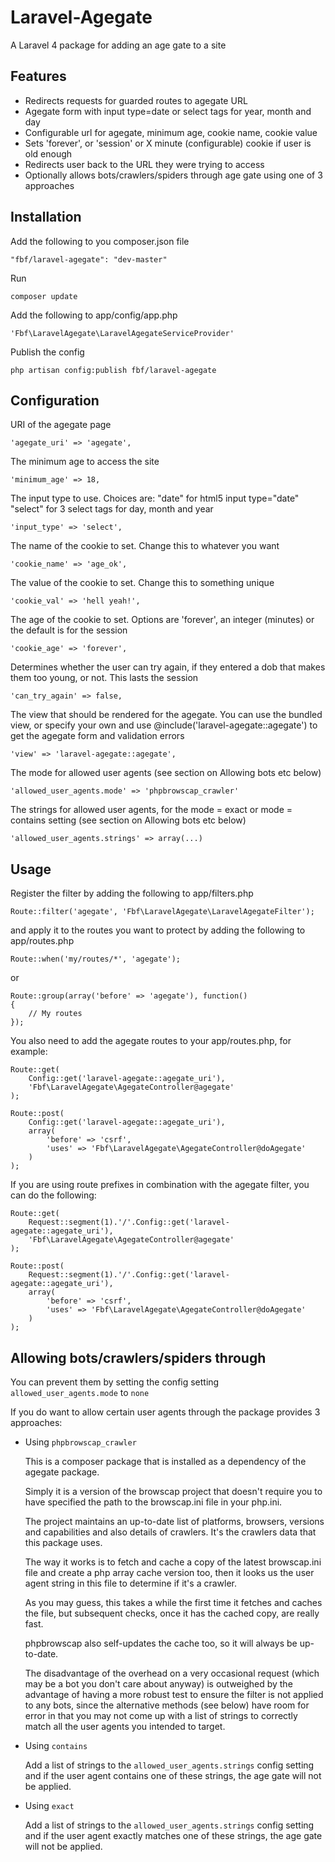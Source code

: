 Laravel-Agegate
===============

A Laravel 4 package for adding an age gate to a site

## Features

* Redirects requests for guarded routes to agegate URL
* Agegate form with input type=date or select tags for year, month and day
* Configurable url for agegate, minimum age, cookie name, cookie value
* Sets 'forever', or 'session' or X minute (configurable) cookie if user is old enough
* Redirects user back to the URL they were trying to access
* Optionally allows bots/crawlers/spiders through age gate using one of 3 approaches

## Installation

Add the following to you composer.json file

    "fbf/laravel-agegate": "dev-master"

Run

    composer update

Add the following to app/config/app.php

    'Fbf\LaravelAgegate\LaravelAgegateServiceProvider'

Publish the config

    php artisan config:publish fbf/laravel-agegate

## Configuration

URI of the agegate page

	'agegate_uri' => 'agegate',

The minimum age to access the site

	'minimum_age' => 18,

The input type to use. Choices are:
"date" for html5 input type="date"
"select" for 3 select tags for day, month and year

	'input_type' => 'select',

The name of the cookie to set. Change this to whatever you want

	'cookie_name' => 'age_ok',

The value of the cookie to set. Change this to something unique

	'cookie_val' => 'hell yeah!',

The age of the cookie to set. Options are 'forever', an integer (minutes) or the default is for the session

	'cookie_age' => 'forever',

Determines whether the user can try again, if they entered a dob that makes them too young, or not. This lasts the session

	'can_try_again' => false,

The view that should be rendered for the agegate. You can use the bundled view, or specify your own and use @include('laravel-agegate::agegate') to get the agegate form and validation errors

	'view' => 'laravel-agegate::agegate',

The mode for allowed user agents (see section on Allowing bots etc below)

	'allowed_user_agents.mode' => 'phpbrowscap_crawler'

The strings for allowed user agents, for the mode = exact or mode = contains setting (see section on Allowing bots etc below)

	'allowed_user_agents.strings' => array(...)

## Usage

Register the filter by adding the following to app/filters.php

    Route::filter('agegate', 'Fbf\LaravelAgegate\LaravelAgegateFilter');

and apply it to the routes you want to protect by adding the following to app/routes.php

    Route::when('my/routes/*', 'agegate');

or

	Route::group(array('before' => 'agegate'), function()
	{
		// My routes
	});

You also need to add the agegate routes to your app/routes.php, for example:

    Route::get(
    	Config::get('laravel-agegate::agegate_uri'),
    	'Fbf\LaravelAgegate\AgegateController@agegate'
	);

	Route::post(
		Config::get('laravel-agegate::agegate_uri'),
		array(
			'before' => 'csrf',
			'uses' => 'Fbf\LaravelAgegate\AgegateController@doAgegate'
		)
	);

If you are using route prefixes in combination with the agegate filter, you can do the following:

	Route::get(
	    Request::segment(1).'/'.Config::get('laravel-agegate::agegate_uri'),
	    'Fbf\LaravelAgegate\AgegateController@agegate'
	);

	Route::post(
	    Request::segment(1).'/'.Config::get('laravel-agegate::agegate_uri'),
	    array(
	        'before' => 'csrf',
	        'uses' => 'Fbf\LaravelAgegate\AgegateController@doAgegate'
	    )
	);

## Allowing bots/crawlers/spiders through

You can prevent them by setting the config setting `allowed_user_agents.mode` to `none`

If you do want to allow certain user agents through the package provides 3 approaches:

* Using `phpbrowscap_crawler`

  This is a composer package that is installed as a dependency of the agegate package.

  Simply it is a version of the browscap project that doesn't require you to have specified
  the path to the browscap.ini file in your php.ini.

  The project maintains an up-to-date list of platforms, browsers, versions and capabilities
  and also details of crawlers. It's the crawlers data that this package uses.

  The way it works is to fetch and cache a copy of the latest browscap.ini file and create a
  php array cache version too, then it looks us the user agent string in this file to determine if it's a crawler.

  As you may guess, this takes a while the first time it fetches and caches the file, but subsequent checks, once it has the cached copy, are really fast.

  phpbrowscap also self-updates the cache too, so it will always be up-to-date.

  The disadvantage of the overhead on a very occasional request (which may be a bot you don't care about anyway) is outweighed by the advantage of having a more robust test to ensure the filter is not applied to any bots, since the alternative methods (see below) have room for error in that you may not come up with a list of strings to correctly match all the user agents you intended to target.

* Using `contains`

  Add a list of strings to the `allowed_user_agents.strings` config setting and if the user agent contains one of these strings, the age gate will not be applied.

* Using `exact`

  Add a list of strings to the `allowed_user_agents.strings` config setting and if the user agent exactly matches one of these strings, the age gate will not be applied.